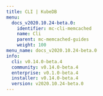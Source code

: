 ```yaml
---
title: CLI | KubeDB
menu:
  docs_v2020.10.24-beta.0:
    identifier: mc-cli-memcached
    name: Cli
    parent: mc-memcached-guides
    weight: 100
menu_name: docs_v2020.10.24-beta.0
info:
  cli: v0.14.0-beta.4
  community: v0.14.0-beta.4
  enterprise: v0.1.0-beta.4
  installer: v0.14.0-beta.4
  version: v2020.10.24-beta.0
---
```


